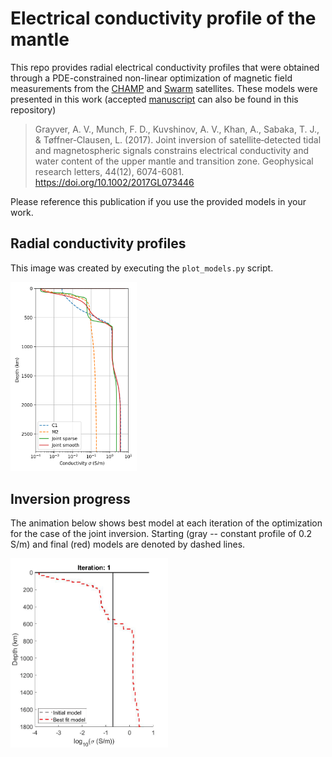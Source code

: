 # Electrical conductivity profile of the mantle

This repo provides radial electrical conductivity profiles that were obtained through a PDE-constrained non-linear optimization of magnetic field measurements from the [CHAMP](https://directory.eoportal.org/web/eoportal/satellite-missions/c-missions/champ) and [Swarm](https://earth.esa.int/web/guest/missions/esa-operational-eo-missions/swarm) satellites. These models were presented in this work (accepted [manuscript](Manuscript.pdf) can also be found in this repository)

> Grayver, A. V., Munch, F. D., Kuvshinov, A. V., Khan, A., Sabaka, T. J., & Tøffner‐Clausen, L. (2017). Joint inversion of satellite‐detected tidal and magnetospheric signals constrains electrical conductivity and water content of the upper mantle and transition zone. Geophysical research letters, 44(12), 6074-6081.
> https://doi.org/10.1002/2017GL073446

Please reference this publication if you use the provided models in your work.

## Radial conductivity profiles

This image was created by executing the `plot_models.py` script.

<img src="models.png" width="40%" height="35%">

## Inversion progress

The animation below shows best model at each iteration of the optimization for the case of the joint inversion. Starting (gray -- constant profile of 0.2 S/m) and final (red) models are denoted by dashed lines.

<img src="inversion.gif" width="50%" height="50%">
